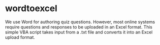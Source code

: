 # wordtoexcel
We use Word for authoring quiz questions. However, most online systems require questions and responses to be uploaded in an Excel format. This simple VBA script takes input from a .txt file and converts it into an Excel upload format.
